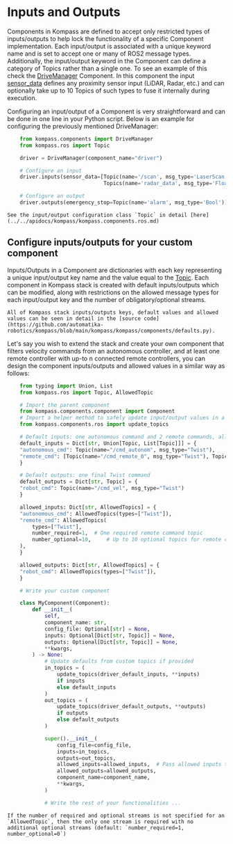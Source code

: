 # Inputs and Outputs

Components in Kompass are defined to accept only restricted types of inputs/outputs to help lock the functionality of a specific Component implementation. Each input/output is associated with a unique keyword name and is set to accept one or many of ROS2 message types. Additionally, the input/output keyword in the Component can define a category of Topics rather than a single one. To see an example of this check the [DriveManager](../navigation/driver.md) Component. In this component the input [sensor_data](../navigation/driver.md/#inputs) defines any proximity sensor input (LiDAR, Radar, etc.) and can optionally take up to 10 Topics of such types to fuse it internally during execution.

Configuring an input/output of a Component is very straightforward and can be done in one line in your Python script. Below is an example for configuring the previously mentioned DriveManager:

```python
    from kompass.components import DriveManager
    from kompass.ros import Topic

    driver = DriveManager(component_name="driver")

    # Configure an input
    driver.inputs(sensor_data=[Topic(name='/scan', msg_type='LaserScan'),
                               Topics(name='radar_data', msg_type='Float64')])

    # Configure an output
    driver.outputs(emergency_stop=Topic(name='alarm', msg_type='Bool'))

```

```{seealso}
See the input/output configuration class `Topic` in detail [here](../../apidocs/kompass/kompass.components.ros.md)
```

## Configure inputs/outputs for your custom component

Inputs/Outputs in a Component are dictionaries with each key representing a unique input/output key name and the value equal to the [Topic](topics.md). Each component in Kompass stack is created with default inputs/outputs which can be modified, along with restrictions on the allowed message types for each input/output key and the number of obligatory/optional streams.

```{seealso}
All of Kompass stack inputs/outputs keys, default values and allowed values can be seen in detail in the [source code](https://github.com/automatika-robotics/kompass/blob/main/kompass/kompass/components/defaults.py).
```

Let's say you wish to extend the stack and create your own component that filters velocity commands from an autonomous controller, and at least one remote controller with up-to n connected remote controllers, you can design the component inputs/outputs and allowed values in a similar way as follows:



```python
    from typing import Union, List
    from kompass.ros import Topic, AllowedTopic

    # Import the parent component
    from kompass.components.component import Component
    # Import a helper method to safely update input/output values in a component
    from kompass.components.ros import update_topics

    # Default inputs: one autonomous command and 2 remote commands, all of type Twist
    default_inputs = Dict[str, Union[Topic, List[Topic]]] = {
    "autonomous_cmd": Topic(name="/cmd_autonom", msg_type="Twist"),
    "remote_cmd": [Topic(name="/cmd_remote_0", msg_type="Twist"), Topic(name="/cmd_remote_1", msg_type="Twist")],
    }

    # Default outputs: one final Twist command
    default_outputs = Dict[str, Topic] = {
    "robot_cmd": Topic(name="/cmd_vel", msg_type="Twist")
    }

    allowed_inputs: Dict[str, AllowedTopics] = {
    "autonomous_cmd": AllowedTopics(types=["Twist"]),
    "remote_cmd": AllowedTopics(
        types=["Twist"],
        number_required=1,  # One required remote command topic
        number_optional=10,     # Up to 10 optional topics for remote commands
    ),
    }

    allowed_outputs: Dict[str, AllowedTopics] = {
    "robot_cmd": AllowedTopics(types=["Twist"]),
    }

    # Write your custom component

    class MyComponent(Component):
        def __init__(
            self,
            component_name: str,
            config_file: Optional[str] = None,
            inputs: Optional[Dict[str, Topic]] = None,
            outputs: Optional[Dict[str, Topic]] = None,
            **kwargs,
        ) -> None:
            # Update defaults from custom topics if provided
            in_topics = (
                update_topics(driver_default_inputs, **inputs)
                if inputs
                else default_inputs
            )
            out_topics = (
                update_topics(driver_default_outputs, **outputs)
                if outputs
                else default_outputs
            )

            super().__init__(
                config_file=config_file,
                inputs=in_topics,
                outputs=out_topics,
                allowed_inputs=allowed_inputs,  # Pass allowed inputs to the component
                allowed_outputs=allowed_outputs,
                component_name=component_name,
                **kwargs,
            )

            # Write the rest of your functionalities ...
```

```{tip}
If the number of required and optional streams is not specified for an `AllowedTopic`, then the only one stream is required with no additional optional streams (default: `number_required=1, number_optional=0`)
```
